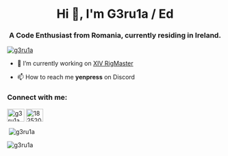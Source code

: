 <h1 align="center">Hi 👋, I'm G3ru1a / Ed</h1>
<h3 align="center">A Code Enthusiast from Romania, currently residing in Ireland.</h3>

<p align="left"> <a href="https://twitter.com/g3ru1a" target="blank"><img src="https://img.shields.io/twitter/follow/g3ru1a?logo=twitter&style=for-the-badge" alt="g3ru1a" /></a> </p>

- 🔭 I’m currently working on [XIV RigMaster][xivrigmaster-git]

- 📫 How to reach me **yenpress** on Discord

<h3 align="left">Connect with me:</h3>
<p align="left">
<a href="https://twitter.com/g3ru1a" target="blank"><img align="center" src="https://raw.githubusercontent.com/rahuldkjain/github-profile-readme-generator/master/src/images/icons/Social/twitter.svg" alt="g3ru1a" height="30" width="40" /></a>
<a href="https://discordapp.com/users/182520880277094400" target="blank"><img align="center" src="https://raw.githubusercontent.com/rahuldkjain/github-profile-readme-generator/master/src/images/icons/Social/discord.svg" alt="182520880277094400" height="30" width="40" /></a>
</p>

<p style="width:50%">&nbsp;<img align="center" src="https://github-readme-stats.vercel.app/api?username=g3ru1a&show_icons=true&locale=en&theme=onedark" alt="g3ru1a" /></p>

<p style="width:50%"><img align="center" src="https://github-readme-streak-stats.herokuapp.com/?user=g3ru1a&theme=onedark" alt="g3ru1a" /></p>

[xivrigmaster-git]: https://github.com/g3ru1a/XIV-RigMaster
